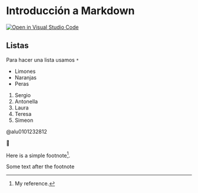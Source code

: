 # Introducción a Markdown


[![Open in Visual Studio Code](https://classroom.github.com/assets/open-in-vscode-f059dc9a6f8d3a56e377f745f24479a46679e63a5d9fe6f495e02850cd0d8118.svg)](https://classroom.github.com/online_ide?assignment_repo_id=5791750&assignment_repo_type=AssignmentRepo)

## Listas

Para hacer una lista usamos `*`

* Limones
* Naranjas
* Peras

1. Sergio
2. Antonella
3. Laura
4. Teresa
5. Simeon

@alu0101232812

🚢


Here is a simple footnote[^1].

[^1]: My reference.

Some text after the footnote
